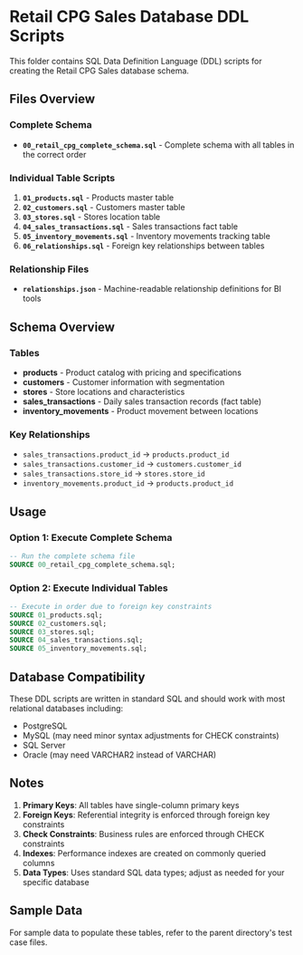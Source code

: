 # Retail CPG Sales Database DDL Scripts

This folder contains SQL Data Definition Language (DDL) scripts for creating the Retail CPG Sales database schema.

## Files Overview

### Complete Schema
- **`00_retail_cpg_complete_schema.sql`** - Complete schema with all tables in the correct order

### Individual Table Scripts
1. **`01_products.sql`** - Products master table
2. **`02_customers.sql`** - Customers master table
3. **`03_stores.sql`** - Stores location table
4. **`04_sales_transactions.sql`** - Sales transactions fact table
5. **`05_inventory_movements.sql`** - Inventory movements tracking table
6. **`06_relationships.sql`** - Foreign key relationships between tables

### Relationship Files
- **`relationships.json`** - Machine-readable relationship definitions for BI tools

## Schema Overview

### Tables
- **products** - Product catalog with pricing and specifications
- **customers** - Customer information with segmentation
- **stores** - Store locations and characteristics
- **sales_transactions** - Daily sales transaction records (fact table)
- **inventory_movements** - Product movement between locations

### Key Relationships
- `sales_transactions.product_id` → `products.product_id`
- `sales_transactions.customer_id` → `customers.customer_id`
- `sales_transactions.store_id` → `stores.store_id`
- `inventory_movements.product_id` → `products.product_id`

## Usage

### Option 1: Execute Complete Schema
```sql
-- Run the complete schema file
SOURCE 00_retail_cpg_complete_schema.sql;
```

### Option 2: Execute Individual Tables
```sql
-- Execute in order due to foreign key constraints
SOURCE 01_products.sql;
SOURCE 02_customers.sql;
SOURCE 03_stores.sql;
SOURCE 04_sales_transactions.sql;
SOURCE 05_inventory_movements.sql;
```

## Database Compatibility

These DDL scripts are written in standard SQL and should work with most relational databases including:
- PostgreSQL
- MySQL (may need minor syntax adjustments for CHECK constraints)
- SQL Server
- Oracle (may need VARCHAR2 instead of VARCHAR)

## Notes

1. **Primary Keys**: All tables have single-column primary keys
2. **Foreign Keys**: Referential integrity is enforced through foreign key constraints
3. **Check Constraints**: Business rules are enforced through CHECK constraints
4. **Indexes**: Performance indexes are created on commonly queried columns
5. **Data Types**: Uses standard SQL data types; adjust as needed for your specific database

## Sample Data

For sample data to populate these tables, refer to the parent directory's test case files.